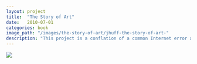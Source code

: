 ```yaml
---
layout: project
title:  "The Story of Art"
date:   2010-07-01
categories: book 
image_path: "/images/the-story-of-art/jhuff-the-story-of-art-"
description: "This project is a conflation of a common Internet error and a seminal book of the history of art that relies heavily on images. All the images in E. H. Gombrich's The Story of Art are replaced with 'broken image link' icons that typically appear on outdated web sites."
---
```



<div>
    <img class="mb3" src="{{ file.url }}" />
</div>


